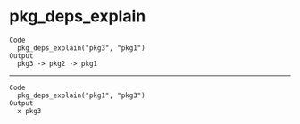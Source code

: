 # pkg_deps_explain

    Code
      pkg_deps_explain("pkg3", "pkg1")
    Output
      pkg3 -> pkg2 -> pkg1

---

    Code
      pkg_deps_explain("pkg1", "pkg3")
    Output
      x pkg3

